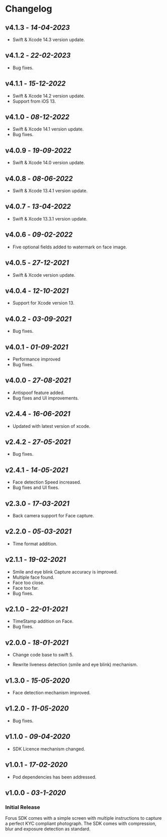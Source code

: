 
# Changelog

## **v4.1.3** - *14-04-2023*
- Swift & Xcode 14.3 version update.

## **v4.1.2** - *22-02-2023*
- Bug fixes.

## **v4.1.1** - *15-12-2022*
- Swift & Xcode 14.2 version update.
- Support from iOS 13.

## **v4.1.0** - *08-12-2022*
- Swift & Xcode 14.1 version update.
- Bug fixes.

## **v4.0.9** - *19-09-2022*
- Swift & Xcode 14.0 version update.

## **v4.0.8** - *08-06-2022*
- Swift & Xcode 13.4.1 version update.

## **v4.0.7** - *13-04-2022*
- Swift & Xcode 13.3.1 version update.

## **v4.0.6** - *09-02-2022*
- Five optional fields added to watermark on face image.

## **v4.0.5** - *27-12-2021*
- Swift & Xcode version update.

## **v4.0.4** - *12-10-2021*
- Support for Xcode version 13.

## **v4.0.2** - *03-09-2021*
- Bug fixes.
 
## **v4.0.1** - *01-09-2021*
- Performance improved
- Bug fixes.

## **v4.0.0** - *27-08-2021*
 - Antispoof feature added.
 - Bug fixes and UI improvements.

## **v2.4.4** - *16-06-2021*
 - Updated with latest version of xcode.

## **v2.4.2** - *27-05-2021*
 - Bug fixes.

## **v2.4.1** - *14-05-2021*
 - Face detection Speed increased.
 - Bug fixes and UI fixes.

## **v2.3.0** - *17-03-2021*
 - Back camera support for Face capture.
 
## **v2.2.0** - *05-03-2021*
 - Time format addition.

## **v2.1.1** - *19-02-2021*

- Smile and eye blink Capture accuracy is improved.
- Multiple face found.
- Face too close.
- Face too far.
- Bug fixes.

## **v2.1.0** - *22-01-2021*

- TimeStamp addition on Face.
- Bug fixes.

## **v2.0.0** - *18-01-2021*

- Change code base to swift 5.

- Rewrite liveness detection (smile and eye blink) mechanism.

## **v1.3.0** - *15-05-2020*

- Face detection mechanism improved.

## **v1.2.0** - *11-05-2020*

- Bug fixes.

## **v1.1.0** - *09-04-2020*

- SDK Licence mechanism changed.

## **v1.0.1** - *17-02-2020*

- Pod dependencies has been addressed.

## **v1.0.0** - *03-1-2020*
### Initial Release
 
Forus SDK comes with a simple screen with multiple instructions to capture a perfect KYC compliant photograph. The SDK comes with compression, blur and exposure detection as standard.


